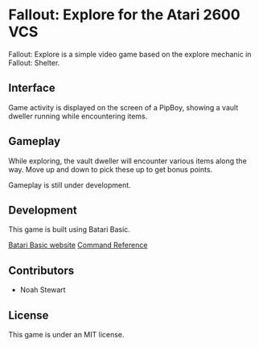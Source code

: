 # Fallout: Explore for the Atari 2600 VCS

Fallout: Explore is a simple video game based on the explore mechanic in Fallout: Shelter. 

## Interface

Game activity is displayed on the screen of a PipBoy, showing a vault dweller running while encountering items.

## Gameplay

While exploring, the vault dweller will encounter various items along the way. Move up and down to pick these up to get bonus points.

Gameplay is still under development.

## Development

This game is built using Batari Basic.

[Batari Basic website](https://bataribasic.com/)
[Command Reference](http://www.bjars.com/batari/help.html)

## Contributors

- Noah Stewart

## License

This game is under an MIT license.